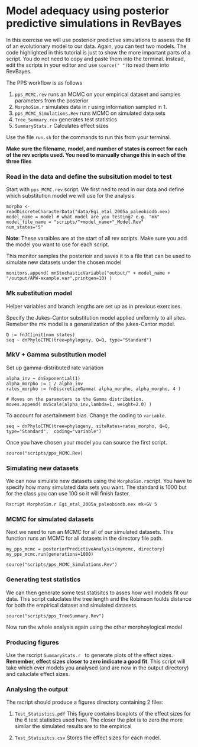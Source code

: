 # Model adequacy using posterior predictive simulations in RevBayes

In this exercise we will use posterioir predictive simulations to assess the fit of an evolutionary model to our data. Again, you can test two models.
The code highlighted in this tutorial is just to show the more important parts of a script. You do not need to copy and paste them into the terminal. Instead, edit the scripts in your editor and use `source(" ")`to read them into RevBayes.

The PPS workflow is as follows
 
1. `pps_MCMC.rev` runs an MCMC on your empirical dataset and samples parameters from the posterior
2.  `MorphoSim.r` simulates data in r using information sampled in 1. 
3. `pps_MCMC_Simulations.Rev` runs MCMC on simulated data sets
4. `Tree_Summary.rev` generates test statistics
5. `SummaryStats.r` Calculates effect sizes

Use the file `run.sh` for the commands to run this from your terminal. 

__Make sure the filename, model, and number of states is correct for each of the rev scripts used. You need to manually change this in each of the three files__


### Read in the data and define the subsitution model to test 
Start with `pps_MCMC.rev` script. We first ned to read in our data and define which substitution model we will use for the analysis.

```{r data, eval=TRUE}
morpho <- readDiscreteCharacterData("data/Egi_etal_2005a_paleobiodb.nex)
model_name = model # what model are you testing? e.g. "mk"
model_file_name = "scripts/"+model_name+"_Model.Rev"
num_states="5"
```
**Note**: These varaibles are at the start of all rev scripts. Make sure you add the model you want to use for each script.

This monitor samples the posterioir and saves it to a file that can be used to simulate new datasets under the chosen model 

```{r monitors, eval=TRUE}
monitors.append( mnStochasticVariable("output/" + model_name + "/output/APW-example.var",printgen=10) )
```

### Mk substitution model
Helper variables and branch lengths are set up as in previous exercises. 

Specify the Jukes-Cantor substitution model applied uniformly to all sites. Remeber the mk model is a generalization of the jukes-Cantor model. 

```{r JC, eval=TRUE}
Q := fnJC(init(num_states) 
seq ~ dnPhyloCTMC(tree=phylogeny, Q=Q, type="Standard")
```
 
### MkV + Gamma substitution model
Set up gamma-distributed rate variation 

```{r Gamma, eval=TRUE}    
alpha_inv ~ dnExponential(1)
alpha_morpho := 1 / alpha_inv
rates_morpho := fnDiscretizeGamma( alpha_morpho, alpha_morpho, 4 ) 

# Moves on the parameters to the Gamma distribution.
moves.append( mvScale(alpha_inv,lambda=1, weight=2.0) )
``` 
   
To account for asertainment bias. Change the coding to `variable`.

```{r mkvG, eval=FALSE}    
seq ~ dnPhyloCTMC(tree=phylogeny, siteRates=rates_morpho, Q=Q, type="Standard",  coding="variable")
``` 

    
Once you have chosen your model you can source the first script.

```{r S1, eval=FALSE} 
source("scripts/pps_MCMC.Rev)
``` 
  
### Simulating new datasets
We can now simulate new datasets using the `MorphoSim.r`script. You have to specify how many simulated data sets you want. The standard is 1000 but for the class you can use 100 so it will finish faster. 

```{r thinning, eval=FALSE} 
Rscript MorphoSim.r Egi_etal_2005a_paleobiodb.nex mk+GV 5
```

### MCMC for simulated datasets
Next we need to run an MCMC for all of our simulated datasets. This function runs an MCMC for all datasets in the directory file path. 

```{r MCMC2, eval=FALSE} 
my_pps_mcmc = posteriorPredictiveAnalysis(mymcmc, directory)
my_pps_mcmc.run(generations=1000)
```
```{r S3, eval=FALSE} 
source("scripts/pps_MCMC_Simulations.Rev")
```

### Generating test statistics
We can then generate some test statisitcs to asses how well models fit our data. This script caluclates the tree length and the Robinson foulds distance for both the empirical dataset and simulated datasets. 

```{r S4, eval=FALSE} 
source("scripts/pps_TreeSummary.Rev")
```

Now run the whole analysis again using the other morphoylogical model

### Producing figures
Use the rscript `SummaryStats.r ` to generate plots of the effect sizes. __Remember, effect sizes closer to zero indicate a good fit__.
This script will take which ever models you analysed (and are now in the output directory) and caluclate effect sizes. 


### Analysing the output 

The rscript should produce a figures directory containing 2 files:

1. `Test_Statistics.pdf` This figure contains boxplots of the effect sizes for the 6 test statistics used here. The closer the plot is to zero the more similar the simulated results are to the empirical 

2. `Test_Statisitcs.csv` Stores the effect sizes for each model.




